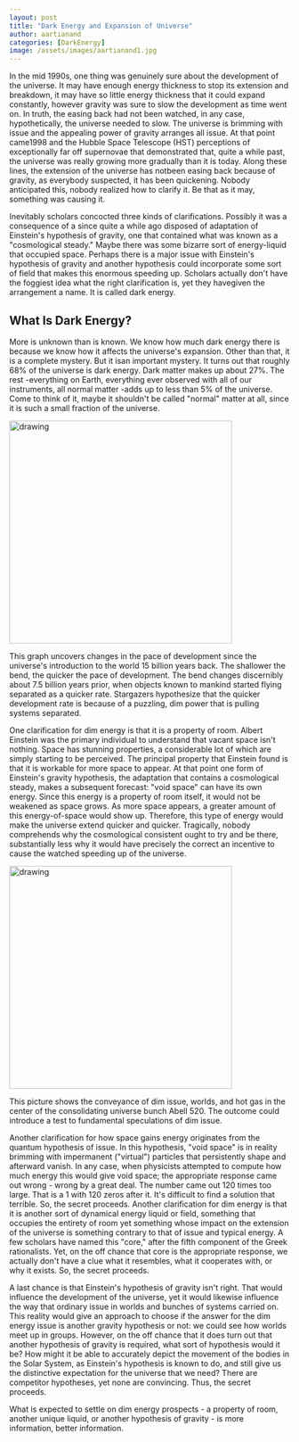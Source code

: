 ```yaml
---
layout: post
title: "Dark Energy and Expansion of Universe"
author: aartianand
categories: [DarkEnergy]
image: /assets/images/aartianand1.jpg
---
```


In the mid 1990s, one thing was genuinely sure about the development of the universe. It may have enough energy thickness to stop its extension and breakdown, it may have so little energy thickness that it could expand constantly, however gravity was sure to slow the development as time went on. In truth, the easing back had not been watched, in any case, hypothetically, the universe needed to slow. The universe is brimming with issue and the appealing power of gravity arranges all issue. At that point came1998 and the Hubble Space Telescope (HST) perceptions of exceptionally far off supernovae that demonstrated that, quite a while past, the universe was really growing more gradually than it is today. Along these lines, the extension of the universe has notbeen easing back because of gravity, as everybody suspected, it has been quickening. Nobody anticipated this, nobody realized how to clarify it. Be that as it may, something was causing it.

Inevitably scholars concocted three kinds of clarifications. Possibly it was a consequence of a since quite a while ago disposed of adaptation of Einstein's hypothesis of gravity, one that contained what was known as a "cosmological steady." Maybe there was some bizarre sort of energy-liquid that occupied space. Perhaps there is a major issue with Einstein's hypothesis of gravity and another hypothesis could incorporate some sort of field that makes this enormous speeding up. Scholars actually don't have the foggiest idea what the right clarification is, yet they havegiven the arrangement a name. It is called dark energy.

## What Is Dark Energy?

More is unknown than is known. We know how much dark energy there is because we know how it affects the universe's expansion. Other than that, it is a complete mystery. But it isan important mystery. It turns out that roughly 68% of the universe is dark energy. Dark matter makes up about 27%. The rest -everything on Earth, everything ever observed with all of our instruments, all normal matter -adds up to less than 5% of the universe. Come to think of it, maybe it shouldn't be called "normal" matter at all, since it is such a small fraction of the universe.

<img src="{{ '/assets/images/aartianand1.jpg' | relative_url }}" alt="drawing" width="400"/>

This graph uncovers changes in the pace of development since the universe's introduction to
the world 15 billion years back. The shallower the bend, the quicker the pace of development.
The bend changes discernibly about 7.5 billion years prior, when objects known to mankind
started flying separated as a quicker rate. Stargazers hypothesize that the quicker development
rate is because of a puzzling, dim power that is pulling systems separated.

One clarification for dim energy is that it is a property of room. Albert Einstein was the primary
individual to understand that vacant space isn't nothing. Space has stunning properties, a
considerable lot of which are simply starting to be perceived. The principal property that
Einstein found is that it is workable for more space to appear. At that point one form of
Einstein's gravity hypothesis, the adaptation that contains a cosmological steady, makes a
subsequent forecast: "void space" can have its own energy. Since this energy is a property of
room itself, it would not be weakened as space grows. As more space appears, a greater
amount of this energy-of-space would show up. Therefore, this type of energy would make the
universe extend quicker and quicker. Tragically, nobody comprehends why the cosmological
consistent ought to try and be there, substantially less why it would have precisely the correct
an incentive to cause the watched speeding up of the universe.

<img src="{{ '/assets/images/aartianand2.jpg' | relative_url }}" alt="drawing" width="400"/>

This picture shows the conveyance of dim issue, worlds, and hot gas in the center of the
consolidating universe bunch Abell 520. The outcome could introduce a test to fundamental
speculations of dim issue.

Another clarification for how space gains energy originates from the quantum hypothesis of
issue. In this hypothesis, "void space" is in reality brimming with impermanent ("virtual")
particles that persistently shape and afterward vanish. In any case, when physicists attempted
to compute how much energy this would give void space; the appropriate response came out
wrong - wrong by a great deal. The number came out 120 times too large. That is a 1 with 120
zeros after it. It's difficult to find a solution that terrible. So, the secret proceeds.
Another clarification for dim energy is that it is another sort of dynamical energy liquid or field,
something that occupies the entirety of room yet something whose impact on the extension of
the universe is something contrary to that of issue and typical energy. A few scholars have
named this "core," after the fifth component of the Greek rationalists. Yet, on the off chance
that core is the appropriate response, we actually don't have a clue what it resembles, what it
cooperates with, or why it exists. So, the secret proceeds.

A last chance is that Einstein's hypothesis of gravity isn't right. That would influence the
development of the universe, yet it would likewise influence the way that ordinary issue in
worlds and bunches of systems carried on. This reality would give an approach to choose if the
answer for the dim energy issue is another gravity hypothesis or not: we could see how worlds
meet up in groups. However, on the off chance that it does turn out that another hypothesis of
gravity is required, what sort of hypothesis would it be? How might it be able to accurately
depict the movement of the bodies in the Solar System, as Einstein's hypothesis is known to do,
and still give us the distinctive expectation for the universe that we need? There are competitor
hypotheses, yet none are convincing. Thus, the secret proceeds.

What is expected to settle on dim energy prospects - a property of room, another unique liquid,
or another hypothesis of gravity - is more information, better information.
